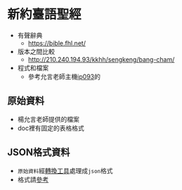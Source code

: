 # 新約臺語聖經

* 有聲辭典
  * https://bible.fhl.net/
* 版本之間比較
  * http://210.240.194.93/kkhh/sengkeng/bang-cham/
* 程式和檔案
  * 參考允言老師主機[ip093](https://github.com/Taiwanese-Corpus/Ungian_Tsu2-ki1#ip093)的
 
## 原始資料
* 楊允言老師提供的檔案
* doc裡有固定的表格格式

## JSON格式資料
* `原始資料`經[轉換工具](https://github.com/sih4sing5hong5/KIPsupin_doc2yaml)處理成`json`格式
* 格式請[參考](https://github.com/sih4sing5hong5/KIPsupin_doc2yaml#%E6%95%99%E8%82%B2%E9%83%A8%E8%87%BA%E7%81%A3%E9%96%A9%E5%8D%97%E8%AA%9E%E5%AD%97%E8%A9%9E%E9%A0%BB%E8%AA%BF%E6%9F%A5%E5%B7%A5%E4%BD%9C%E8%B3%87%E6%96%99%E8%BD%89%E6%8F%9B%E5%B7%A5%E5%85%B7)
